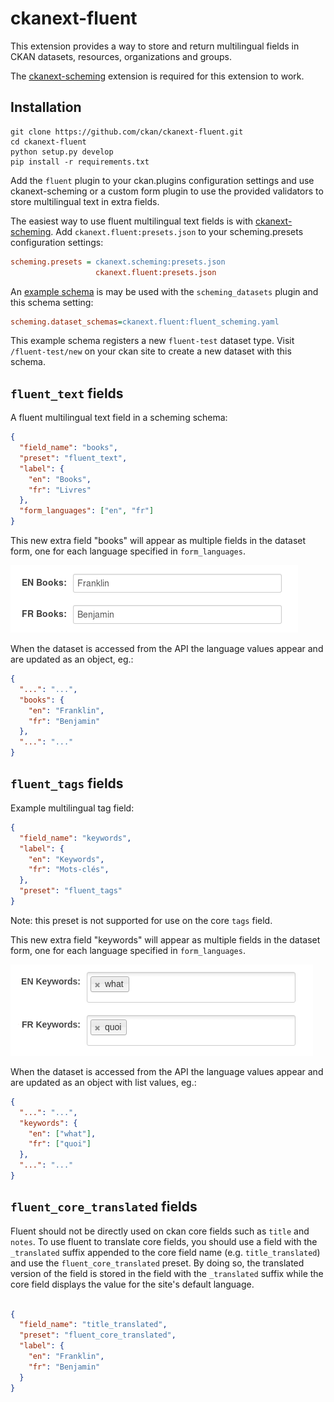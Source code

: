 # ckanext-fluent

This extension provides a way to store and return multilingual
fields in CKAN datasets, resources, organizations and groups.

The [ckanext-scheming](https://github.com/ckan/ckanext-scheming)
extension is required for this extension to work.

## Installation

```
git clone https://github.com/ckan/ckanext-fluent.git
cd ckanext-fluent
python setup.py develop
pip install -r requirements.txt
```

Add the `fluent` plugin to your ckan.plugins configuration
settings and use ckanext-scheming or a custom form plugin to
use the provided validators to store multilingual text in
extra fields.

The easiest way to use fluent multilingual text fields is with
[ckanext-scheming](https://github.com/open-data/ckanext-scheming/).
Add `ckanext.fluent:presets.json` to your scheming.presets
configuration settings:

```ini
scheming.presets = ckanext.scheming:presets.json
                   ckanext.fluent:presets.json
```

An [example schema](https://github.com/ckan/ckanext-fluent/blob/master/ckanext/fluent/fluent_scheming.yaml)
is may be used with the `scheming_datasets` plugin and this schema setting:

```ini
scheming.dataset_schemas=ckanext.fluent:fluent_scheming.yaml
```

This example schema registers a new `fluent-test` dataset type. Visit
`/fluent-test/new` on your ckan site to create a new dataset with this schema.

## `fluent_text` fields

A fluent multilingual text field in a scheming schema:

```json
{
  "field_name": "books",
  "preset": "fluent_text",
  "label": {
    "en": "Books",
    "fr": "Livres"
  },
  "form_languages": ["en", "fr"]
}
```

This new extra field "books" will appear as multiple fields in the
dataset form, one for each language specified in `form_languages`.

![Example of fluent_text form snippet](docs/multilingual-form.png)

When the dataset is accessed from the API the language values appear
and are updated as an object, eg.:

```json
{
  "...": "...",
  "books": {
    "en": "Franklin",
    "fr": "Benjamin"
  },
  "...": "..."
}
```

## `fluent_tags` fields

Example multilingual tag field:

```json
{
  "field_name": "keywords",
  "label": {
    "en": "Keywords",
    "fr": "Mots-clés",
  },
  "preset": "fluent_tags"
}
```

Note: this preset is not supported for use on the core `tags` field.

This new extra field "keywords" will appear as multiple fields in the
dataset form, one for each language specified in `form_languages`.

![Example of fluent_tags form snippet](docs/multilingual-tags.png)

When the dataset is accessed from the API the language values appear
and are updated as an object with list values, eg.:

```json
{
  "...": "...",
  "keywords": {
    "en": ["what"],
    "fr": ["quoi"]
  },
  "...": "..."
}
```

## `fluent_core_translated` fields

Fluent should not be directly used on ckan core fields such as `title` and `notes`.
To use fluent to translate core fields, you should use a field with the `_translated`
suffix appended to the core field name (e.g. `title_translated`) and use the `fluent_core_translated`
preset. By doing so, the translated version of the field is stored in the field with the
`_translated` suffix while the core field displays the value for the site's default language.

```json

{
  "field_name": "title_translated",
  "preset": "fluent_core_translated",
  "label": {
    "en": "Franklin",
    "fr": "Benjamin"
  }
}
```
